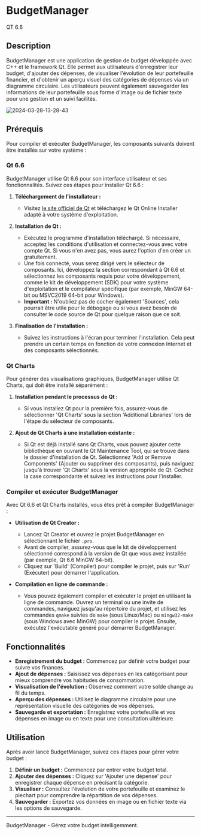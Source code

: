# BudgetManager
QT 6.6

## Description
BudgetManager est une application de gestion de budget développée avec C++ et le framework Qt. Elle permet aux utilisateurs d'enregistrer leur budget, d'ajouter des dépenses, de visualiser l'évolution de leur portefeuille financier, et d'obtenir un aperçu visuel des catégories de dépenses via un diagramme circulaire. Les utilisateurs peuvent également sauvegarder les informations de leur portefeuille sous forme d'image ou de fichier texte pour une gestion et un suivi facilités.

![2024-03-28-13-28-43](https://github.com/nexiath/BudgetManager/assets/108474515/eb736eff-6127-4814-865e-fa77a9d5b46d)

## Prérequis
Pour compiler et exécuter BudgetManager, les composants suivants doivent être installés sur votre système :

### Qt 6.6
BudgetManager utilise Qt 6.6 pour son interface utilisateur et ses fonctionnalités. Suivez ces étapes pour installer Qt 6.6 :

1. **Téléchargement de l'installateur :**
   - Visitez [le site officiel de Qt](https://www.qt.io/download) et téléchargez le Qt Online Installer adapté à votre système d'exploitation.
   
2. **Installation de Qt :**
   - Exécutez le programme d'installation téléchargé. Si nécessaire, acceptez les conditions d'utilisation et connectez-vous avec votre compte Qt. Si vous n'en avez pas, vous aurez l'option d'en créer un gratuitement.
   - Une fois connecté, vous serez dirigé vers le sélecteur de composants. Ici, développez la section correspondant à Qt 6.6 et sélectionnez les composants requis pour votre développement, comme le kit de développement (SDK) pour votre système d'exploitation et le compilateur spécifique (par exemple, MinGW 64-bit ou MSVC2019 64-bit pour Windows).
   - **Important :** N'oubliez pas de cocher également 'Sources', cela pourrait être utile pour le débogage ou si vous avez besoin de consulter le code source de Qt pour quelque raison que ce soit.

3. **Finalisation de l'installation :**
   - Suivez les instructions à l'écran pour terminer l'installation. Cela peut prendre un certain temps en fonction de votre connexion Internet et des composants sélectionnés.

### Qt Charts
Pour générer des visualisations graphiques, BudgetManager utilise Qt Charts, qui doit être installé séparément :

1. **Installation pendant le processus de Qt :**
   - Si vous installez Qt pour la première fois, assurez-vous de sélectionner 'Qt Charts' sous la section 'Additional Libraries' lors de l'étape du sélecteur de composants.
   
2. **Ajout de Qt Charts à une installation existante :**
   - Si Qt est déjà installé sans Qt Charts, vous pouvez ajouter cette bibliothèque en ouvrant le Qt Maintenance Tool, qui se trouve dans le dossier d'installation de Qt. Sélectionnez 'Add or Remove Components' (Ajouter ou supprimer des composants), puis naviguez jusqu'à trouver 'Qt Charts' sous la version appropriée de Qt. Cochez la case correspondante et suivez les instructions pour l'installer.

### Compiler et exécuter BudgetManager
Avec Qt 6.6 et Qt Charts installés, vous êtes prêt à compiler BudgetManager :

- **Utilisation de Qt Creator :**
  - Lancez Qt Creator et ouvrez le projet BudgetManager en sélectionnant le fichier `.pro`.
  - Avant de compiler, assurez-vous que le kit de développement sélectionné correspond à la version de Qt que vous avez installée (par exemple, Qt 6.6 MinGW 64-bit).
  - Cliquez sur 'Build' (Compiler) pour compiler le projet, puis sur 'Run' (Exécuter) pour démarrer l'application.

- **Compilation en ligne de commande :**
  - Vous pouvez également compiler et exécuter le projet en utilisant la ligne de commande. Ouvrez un terminal ou une invite de commandes, naviguez jusqu'au répertoire du projet, et utilisez les commandes `qmake` suivies de `make` (sous Linux/Mac) ou `mingw32-make` (sous Windows avec MinGW) pour compiler le projet. Ensuite, exécutez l'exécutable généré pour démarrer BudgetManager.

## Fonctionnalités
- **Enregistrement du budget :** Commencez par définir votre budget pour suivre vos finances.
- **Ajout de dépenses :** Saisissez vos dépenses en les catégorisant pour mieux comprendre vos habitudes de consommation.
- **Visualisation de l'évolution :** Observez comment votre solde change au fil du temps.
- **Aperçu des dépenses :** Utilisez le diagramme circulaire pour une représentation visuelle des catégories de vos dépenses.
- **Sauvegarde et exportation :** Enregistrez votre portefeuille et vos dépenses en image ou en texte pour une consultation ultérieure.

## Utilisation
Après avoir lancé BudgetManager, suivez ces étapes pour gérer votre budget :

1. **Définir un budget :** Commencez par entrer votre budget total.
2. **Ajouter des dépenses :** Cliquez sur 'Ajouter une dépense' pour enregistrer chaque dépense en précisant la catégorie.
3. **Visualiser :** Consultez l'évolution de votre portefeuille et examinez le piechart pour comprendre la répartition de vos dépenses.
4. **Sauvegarder :** Exportez vos données en image ou en fichier texte via les options de sauvegarde.

---
BudgetManager - Gérez votre budget intelligemment.
